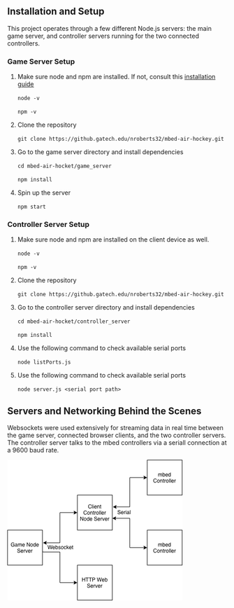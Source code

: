 ## Installation and Setup

This project operates through a few different Node.js servers: the main game server, and controller servers running for the two connected controllers.

### Game Server Setup

1. Make sure node and npm are installed. If not, consult this [installation guide](https://nodejs.org/en/download/package-manager/)

      `node -v`

      `npm -v`
      
2. Clone the repository

      `git clone https://github.gatech.edu/nroberts32/mbed-air-hockey.git`
      
3. Go to the game server directory and install dependencies

      `cd mbed-air-hocket/game_server`
      
      `npm install`
      
4. Spin up the server

      `npm start`
      
### Controller Server Setup

1. Make sure node and npm are installed on the client device as well.

      `node -v`

      `npm -v`
      
2. Clone the repository

      `git clone https://github.gatech.edu/nroberts32/mbed-air-hockey.git`
      
3. Go to the controller server directory and install dependencies

      `cd mbed-air-hocket/controller_server`
      
      `npm install`
      
4. Use the following command to check available serial ports

      `node listPorts.js`
      
5. Use the following command to check available serial ports

      `node server.js <serial port path>`
      
## Servers and Networking Behind the Scenes

Websockets were used extensively for streaming data in real time between the game server, connected browser clients, and the two controller servers. The controller server talks to the mbed controllers via a seriall connection at a 9600 baud rate.

![Networking Block Diagram](https://raw.githubusercontent.com/vertigoner/Mbed-Air-Hockey/master/Untitled%20Diagram.png)
